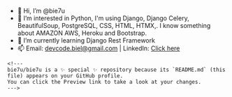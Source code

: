 - 👋 Hi, I’m @bie7u
- 👀 I’m interested in Python, I'm using Django, Django Celery, BeautifulSoup, PostgreSQL, CSS, HTML, HTMX,. I know something about AMAZON AWS, Heroku and Bootstrap. 
- 🌱 I’m currently learning Django Rest Framework
- 📫 Email: devcode.biel@gmail.com | LinkedIn: [Click here](https://www.linkedin.com/in/krystian-biel-026014217/)

~~~I everyday try to be better
<!---
bie7u/bie7u is a ✨ special ✨ repository because its `README.md` (this file) appears on your GitHub profile.
You can click the Preview link to take a look at your changes.
--->

